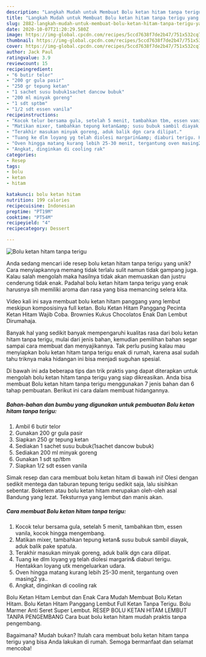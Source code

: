 ```yaml
---
description: "Langkah Mudah untuk Membuat Bolu ketan hitam tanpa terigu yang Enak"
title: "Langkah Mudah untuk Membuat Bolu ketan hitam tanpa terigu yang Enak"
slug: 2882-langkah-mudah-untuk-membuat-bolu-ketan-hitam-tanpa-terigu-yang-enak
date: 2020-10-07T21:20:29.580Z
image: https://img-global.cpcdn.com/recipes/5ccd7638f7de2b47/751x532cq70/bolu-ketan-hitam-tanpa-terigu-foto-resep-utama.jpg
thumbnail: https://img-global.cpcdn.com/recipes/5ccd7638f7de2b47/751x532cq70/bolu-ketan-hitam-tanpa-terigu-foto-resep-utama.jpg
cover: https://img-global.cpcdn.com/recipes/5ccd7638f7de2b47/751x532cq70/bolu-ketan-hitam-tanpa-terigu-foto-resep-utama.jpg
author: Jack Paul
ratingvalue: 3.9
reviewcount: 15
recipeingredient:
- "6 butir telor"
- "200 gr gula pasir"
- "250 gr tepung ketan"
- "1 sachet susu bubuk1sachet dancow bubuk"
- "200 ml minyak goreng"
- "1 sdt sptbm"
- "1/2 sdt essen vanila"
recipeinstructions:
- "Kocok telur bersama gula, setelah 5 menit, tambahkan tbm, essen vanila, kocok hingga mengembang."
- "Matikan mixer, tambahkan tepung ketan&amp; susu bubuk sambil diayak, aduk balik pake spatula."
- "Terakhir masukan minyak goreng, aduk balik dgn cara dilipat."
- "Tuang ke dlm loyang yg telah diolesi margarin&amp; diaburi terigu. Hentakkan loyang utk mengeluarkan udara."
- "Oven hingga matang kurang lebih 25-30 menit, tergantung oven masing2 ya.."
- "Angkat, dinginkan di cooling rak"
categories:
- Resep
tags:
- bolu
- ketan
- hitam

katakunci: bolu ketan hitam 
nutrition: 199 calories
recipecuisine: Indonesian
preptime: "PT19M"
cooktime: "PT54M"
recipeyield: "4"
recipecategory: Dessert

---
```



![Bolu ketan hitam tanpa terigu](https://img-global.cpcdn.com/recipes/5ccd7638f7de2b47/751x532cq70/bolu-ketan-hitam-tanpa-terigu-foto-resep-utama.jpg)

Anda sedang mencari ide resep bolu ketan hitam tanpa terigu yang unik? Cara menyiapkannya memang tidak terlalu sulit namun tidak gampang juga. Kalau salah mengolah maka hasilnya tidak akan memuaskan dan justru cenderung tidak enak. Padahal bolu ketan hitam tanpa terigu yang enak harusnya sih memiliki aroma dan rasa yang bisa memancing selera kita.

Video kali ini saya membuat bolu ketan hitam panggang yang lembut meskipun komposisinya full ketan. Bolu Ketan Hitam Panggang Pecinta Ketan Hitam Wajib Coba. Brownies Kukus Chocolatos Enak Dan Lembut Dirumahaja.

Banyak hal yang sedikit banyak mempengaruhi kualitas rasa dari bolu ketan hitam tanpa terigu, mulai dari jenis bahan, kemudian pemilihan bahan segar sampai cara membuat dan menyajikannya. Tak perlu pusing kalau mau menyiapkan bolu ketan hitam tanpa terigu enak di rumah, karena asal sudah tahu triknya maka hidangan ini bisa menjadi suguhan spesial.


Di bawah ini ada beberapa tips dan trik praktis yang dapat diterapkan untuk mengolah bolu ketan hitam tanpa terigu yang siap dikreasikan. Anda bisa membuat Bolu ketan hitam tanpa terigu menggunakan 7 jenis bahan dan 6 tahap pembuatan. Berikut ini cara dalam membuat hidangannya.

<!--inarticleads1-->

##### Bahan-bahan dan bumbu yang digunakan untuk pembuatan Bolu ketan hitam tanpa terigu:

1. Ambil 6 butir telor
1. Gunakan 200 gr gula pasir
1. Siapkan 250 gr tepung ketan
1. Sediakan 1 sachet susu bubuk(1sachet dancow bubuk)
1. Sediakan 200 ml minyak goreng
1. Gunakan 1 sdt sp/tbm
1. Siapkan 1/2 sdt essen vanila


Simak resep dan cara membuat bolu ketan hitam di bawah ini! Olesi dengan sedikit mentega dan taburan tepung terigu sedikit saja, lalu sisihkan sebentar. Boketem atau bolu ketan hitam merupakan oleh-oleh asal Bandung yang lezat. Teksturnya yang lembut dan manis akan. 

<!--inarticleads2-->

##### Cara membuat Bolu ketan hitam tanpa terigu:

1. Kocok telur bersama gula, setelah 5 menit, tambahkan tbm, essen vanila, kocok hingga mengembang.
1. Matikan mixer, tambahkan tepung ketan&amp; susu bubuk sambil diayak, aduk balik pake spatula.
1. Terakhir masukan minyak goreng, aduk balik dgn cara dilipat.
1. Tuang ke dlm loyang yg telah diolesi margarin&amp; diaburi terigu. Hentakkan loyang utk mengeluarkan udara.
1. Oven hingga matang kurang lebih 25-30 menit, tergantung oven masing2 ya..
1. Angkat, dinginkan di cooling rak


Bolu Ketan Hitam Lembut dan Enak Cara Mudah Membuat Bolu Ketan Hitam. Bolu Ketan Hitam Panggang Lembut Full Ketan Tanpa Terigu. Bolu Marmer Anti Seret Super Lembut. RESEP BOLU KETAN HITAM LEMBUT TANPA PENGEMBANG Cara buat bolu ketan hitam mudah praktis tanpa pengembang. 

Bagaimana? Mudah bukan? Itulah cara membuat bolu ketan hitam tanpa terigu yang bisa Anda lakukan di rumah. Semoga bermanfaat dan selamat mencoba!
